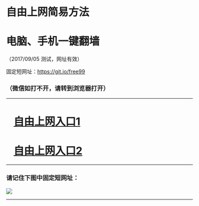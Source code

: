 ﻿# 自由上网简易方法

# 电脑、手机一键翻墙

（2017/09/05 测试，网址有效）

固定短网址：https://git.io/free99

### （微信如打不开，请转到浏览器打开）


***





# &nbsp;&nbsp; <a href="http://ft191921522.fwq-tz1001.xyz/fwqtz01.html?t=09050011330 " target="_blank">自由上网入口1</a>
# &nbsp;&nbsp; <a href="http://ft192492762.fwq-tz1002.xyz/fwqtz02.html?t=090500126164 " target="_blank">自由上网入口2</a>
***

### 请记住下图中固定短网址：

<img src="https://s3-us-west-2.amazonaws.com/fwq-1001/yjfq-20170905okok.png" /> 


***

